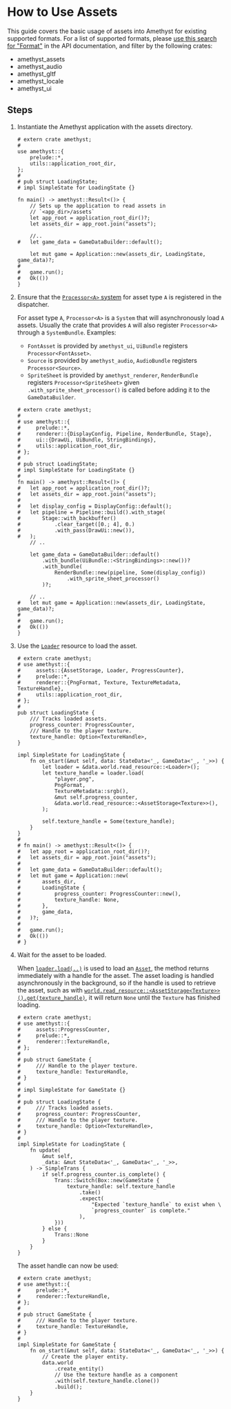 # How to Use Assets

This guide covers the basic usage of assets into Amethyst for existing supported formats. For a list of supported formats, please [use this search for "Format"][doc_search_format] in the API documentation, and filter by the following crates:

* amethyst_assets
* amethyst_audio
* amethyst_gltf
* amethyst_locale
* amethyst_ui

## Steps

1. Instantiate the Amethyst application with the assets directory.

    ```rust,edition2018,no_run,noplaypen
    # extern crate amethyst;
    #
    use amethyst::{
        prelude::*,
        utils::application_root_dir,
    };
    #
    # pub struct LoadingState;
    # impl SimpleState for LoadingState {}

    fn main() -> amethyst::Result<()> {
        // Sets up the application to read assets in
        // `<app_dir>/assets`
        let app_root = application_root_dir()?;
        let assets_dir = app_root.join("assets");

        //..
    #   let game_data = GameDataBuilder::default();

        let mut game = Application::new(assets_dir, LoadingState, game_data)?;
    #
    #   game.run();
    #   Ok(())
    }
    ```

2. Ensure that the [`Processor<A>` system][doc_processor_system] for asset type `A` is registered in the dispatcher.

    For asset type `A`, `Processor<A>` is a `System` that will asynchronously load `A` assets. Usually the crate that provides `A` will also register `Processor<A>` through a `SystemBundle`. Examples:

    * `FontAsset` is provided by `amethyst_ui`, `UiBundle` registers `Processor<FontAsset>`.
    * `Source` is provided by `amethyst_audio`, `AudioBundle` registers `Processor<Source>`.
    * `SpriteSheet` is provided by `amethyst_renderer`, `RenderBundle` registers `Processor<SpriteSheet>` given `.with_sprite_sheet_processor()` is called before adding it to the `GameDataBuilder`.

    ```rust,edition2018,no_run,noplaypen
    # extern crate amethyst;
    #
    # use amethyst::{
    #     prelude::*,
    #     renderer::{DisplayConfig, Pipeline, RenderBundle, Stage},
    #     ui::{DrawUi, UiBundle, StringBindings},
    #     utils::application_root_dir,
    # };
    #
    # pub struct LoadingState;
    # impl SimpleState for LoadingState {}
    #
    fn main() -> amethyst::Result<()> {
    #   let app_root = application_root_dir()?;
    #   let assets_dir = app_root.join("assets");
    #
    #   let display_config = DisplayConfig::default();
    #   let pipeline = Pipeline::build().with_stage(
    #       Stage::with_backbuffer()
    #           .clear_target([0.; 4], 0.)
    #           .with_pass(DrawUi::new()),
    #   );
        // ..

        let game_data = GameDataBuilder::default()
            .with_bundle(UiBundle::<StringBindings>::new())?
            .with_bundle(
                RenderBundle::new(pipeline, Some(display_config))
                    .with_sprite_sheet_processor()
            )?;

        // ..
    #   let mut game = Application::new(assets_dir, LoadingState, game_data)?;
    #
    #   game.run();
    #   Ok(())
    }
    ```

3. Use the [`Loader`][doc_loader] resource to load the asset.

    ```rust,edition2018,no_run,noplaypen
    # extern crate amethyst;
    # use amethyst::{
    #     assets::{AssetStorage, Loader, ProgressCounter},
    #     prelude::*,
    #     renderer::{PngFormat, Texture, TextureMetadata, TextureHandle},
    #     utils::application_root_dir,
    # };
    #
    pub struct LoadingState {
        /// Tracks loaded assets.
        progress_counter: ProgressCounter,
        /// Handle to the player texture.
        texture_handle: Option<TextureHandle>,
    }

    impl SimpleState for LoadingState {
        fn on_start(&mut self, data: StateData<'_, GameData<'_, '_>>) {
            let loader = &data.world.read_resource::<Loader>();
            let texture_handle = loader.load(
                "player.png",
                PngFormat,
                TextureMetadata::srgb(),
                &mut self.progress_counter,
                &data.world.read_resource::<AssetStorage<Texture>>(),
            );

            self.texture_handle = Some(texture_handle);
        }
    }
    #
    # fn main() -> amethyst::Result<()> {
    #   let app_root = application_root_dir()?;
    #   let assets_dir = app_root.join("assets");
    #
    #   let game_data = GameDataBuilder::default();
    #   let mut game = Application::new(
    #       assets_dir,
    #       LoadingState {
    #           progress_counter: ProgressCounter::new(),
    #           texture_handle: None,
    #       },
    #       game_data,
    #   )?;
    #
    #   game.run();
    #   Ok(())
    # }
    ```

4. Wait for the asset to be loaded.

    When [`loader.load(..)`][doc_load] is used to load an [`Asset`][doc_asset], the method returns immediately with a handle for the asset. The asset loading is handled asynchronously in the background, so if the handle is used to retrieve the asset, such as with [`world.read_resource::<AssetStorage<Texture>>()`][doc_read_resource][`.get(texture_handle)`][doc_asset_get], it will return `None` until the `Texture` has finished loading.

    ```rust,edition2018,no_run,noplaypen
    # extern crate amethyst;
    # use amethyst::{
    #     assets::ProgressCounter,
    #     prelude::*,
    #     renderer::TextureHandle,
    # };
    #
    # pub struct GameState {
    #     /// Handle to the player texture.
    #     texture_handle: TextureHandle,
    # }
    #
    # impl SimpleState for GameState {}
    #
    # pub struct LoadingState {
    #     /// Tracks loaded assets.
    #     progress_counter: ProgressCounter,
    #     /// Handle to the player texture.
    #     texture_handle: Option<TextureHandle>,
    # }
    #
    impl SimpleState for LoadingState {
        fn update(
            &mut self,
            _data: &mut StateData<'_, GameData<'_, '_>>,
        ) -> SimpleTrans {
            if self.progress_counter.is_complete() {
                Trans::Switch(Box::new(GameState {
                    texture_handle: self.texture_handle
                        .take()
                        .expect(
                            "Expected `texture_handle` to exist when \
                            `progress_counter` is complete."
                        ),
                }))
            } else {
                Trans::None
            }
        }
    }
    ```

   The asset handle can now be used:

    ```rust,edition2018,no_run,noplaypen
    # extern crate amethyst;
    # use amethyst::{
    #     prelude::*,
    #     renderer::TextureHandle,
    # };
    #
    # pub struct GameState {
    #     /// Handle to the player texture.
    #     texture_handle: TextureHandle,
    # }
    #
    impl SimpleState for GameState {
        fn on_start(&mut self, data: StateData<'_, GameData<'_, '_>>) {
            // Create the player entity.
            data.world
                .create_entity()
                // Use the texture handle as a component
                .with(self.texture_handle.clone())
                .build();
        }
    }
    ```

[doc_asset]: https://www.amethyst.rs/doc/latest/doc/amethyst_assets/trait.Asset.html
[doc_asset_get]: https://www.amethyst.rs/doc/latest/doc/amethyst_assets/struct.AssetStorage.html#method.get
[doc_loader]: https://www.amethyst.rs/doc/latest/doc/amethyst_assets/struct.Loader.html
[doc_load]: https://www.amethyst.rs/doc/latest/doc/amethyst_assets/struct.Loader.html#method.load
[doc_processor_system]: https://www.amethyst.rs/doc/latest/doc/amethyst_assets/struct.Processor.html
[doc_read_resource]: https://www.amethyst.rs/doc/latest/doc/specs/world/struct.World.html#method.read_resource
[doc_search_format]: https://www.amethyst.rs/doc/latest/doc/amethyst/?search=Format
